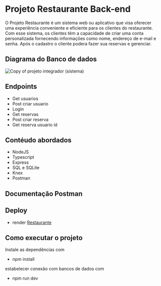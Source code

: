 # Projeto Restaurante  Back-end

O Projeto Restaurante é um sistema web ou aplicativo que visa oferecer uma experiência conveniente e eficiente para os clientes do restaurante. Com esse sistema, os clientes têm a capacidade de criar uma conta personalizada fornecendo informações como nome, endereço de e-mail e senha. Após o cadastro o cliente podera fazer sua reservas e gerenciar.

## Diagrama do Banco de dados

![Copy of projeto integrador (sistema)](https://github.com/Adrianaramss/Back-restaurante/assets/111310311/88ffc0bf-68fa-4802-bbde-8b823737b2d5)

## Endpoints

- Get usuarios
- Post criar usuario
- Login
- Get reservas
- Post criar reserva
- Get reserva usuario id


## Contéudo abordados

- NodeJS
- Typescript
- Express
- SQL e SQLite
- Knex
- Postman

## Documentação Postman

## Deploy 
- render
[Restaurante](https://back-restaurante.onrender.com)

## Como executar o projeto 
Instale as dependências com
 - npm install
 
estabelecer conexão com bancos de dados com 
- npm run dev
